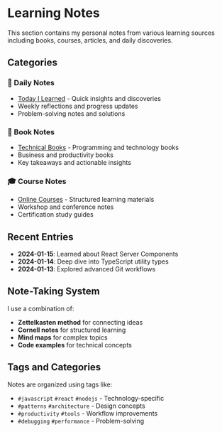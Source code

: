 # Learning Notes

This section contains my personal notes from various learning sources including books, courses, articles, and daily discoveries.

## Categories

### 📅 Daily Notes
- [Today I Learned](./daily.md) - Quick insights and discoveries
- Weekly reflections and progress updates
- Problem-solving notes and solutions

### 📖 Book Notes
- [Technical Books](./books.md) - Programming and technology books
- Business and productivity books
- Key takeaways and actionable insights

### 🎓 Course Notes
- [Online Courses](./courses.md) - Structured learning materials
- Workshop and conference notes
- Certification study guides

## Recent Entries

- **2024-01-15**: Learned about React Server Components
- **2024-01-14**: Deep dive into TypeScript utility types
- **2024-01-13**: Explored advanced Git workflows

## Note-Taking System

I use a combination of:
- **Zettelkasten method** for connecting ideas
- **Cornell notes** for structured learning
- **Mind maps** for complex topics
- **Code examples** for technical concepts

## Tags and Categories

Notes are organized using tags like:
- `#javascript` `#react` `#nodejs` - Technology-specific
- `#patterns` `#architecture` - Design concepts
- `#productivity` `#tools` - Workflow improvements
- `#debugging` `#performance` - Problem-solving
